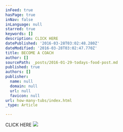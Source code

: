 ```yaml
---
inFeed: true
hasPage: true
inNav: false
inLanguage: null
starred: true
keywords: []
description: CLICK HERE
datePublished: '2016-03-28T03:02:48.280Z'
dateModified: '2016-03-28T03:02:47.770Z'
title: BECOME A COACH
author: []
sourcePath: _posts/2016-01-29-todays-food-post.md
published: true
authors: []
publisher:
  name: null
  domain: null
  url: null
  favicon: null
url: how-many-tubs/index.html
_type: Article

---
```

CLICK HERE
![](https://s3-us-west-2.amazonaws.com/the-grid-img/p/de58bab91cba1ab04d486bf02ad09f726f8ecf54.jpg)